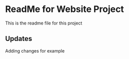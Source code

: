 # ReadMe for Website Project

This is the readme file for this project

## Updates

Adding changes for example
